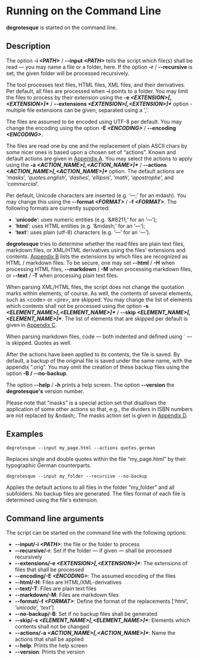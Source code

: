 # Running on the Command Line

__degrotesque__ is started on the command line.


## Description

The option __-i _&lt;PATH&gt;___ / __--input _&lt;PATH&gt;___ tells the script which file(s) shall be read &mdash; you may name a file or a folder, here. If the option __-r__ / __--recursive__ is set, the given folder will be processed recursively.

The tool processes text files, HTML files, XML files, and their derivatives. Per default, all files are processed when **-i**  points to a folder. You may limit the files to process by their extension using the __-e _&lt;EXTENSION&gt;[,&lt;EXTENSION&gt;]\*___ / __--extensions _&lt;EXTENSION&gt;[,&lt;EXTENSION&gt;]*___ option - multiple file extensions can be given, separated using a ','.

The files are assumed to be encoded using UTF-8 per default. You may change the encoding using the option __-E _&lt;ENCODING&gt;___ / __--encoding _&lt;ENCODING&gt;___.

The files are read one by one and the replacement of plain ASCII chars by some nicer ones is based upon a chosen set of &ldquo;actions&rdquo;. Known and default actions are given in [Appendix A](appendixA.md). You may select the actions to apply using the __-a _&lt;ACTION_NAME&gt;[,&lt;ACTION_NAME&gt;]*___ / __--actions _&lt;ACTION_NAME&gt;[,&lt;ACTION_NAME&gt;]\*___ option. The default actions are &#8216;_masks_&#8217;, &#8216;_quotes.english_&#8217;, &#8216;_dashes_&#8217;, &#8216;_ellipsis_&#8217;, &#8216;_math_&#8217;, &#8216;_apostrophe_&#8217;, and &#8216;_commercial_&#8217;.

Per default, Unicode characters are inserted (e.g. &#8216;—;&#8217; for an mdash). You may change this using the __--format _&lt;FORMAT&gt;___ / __-f _&lt;FORMAT&gt;___. The following formats are currently supported:

* &#8216;__unicode__&#8217;: uses numeric entities (e.g. &#8216;&amp;#8211;&#8217; for an &#8216;&mdash;&#8217;);
* &#8216;__html__&#8217;: uses HTML entities (e.g. &#8216;&amp;mdash;&#8217; for an &#8216;&mdash;&#8217;);
* &#8216;__text__&#8217;: uses plain (utf-8) characters (e.g. &#8216;—&#8217; for an &#8216;&mdash;&#8217;).


__degrotesque__ tries to determine whether the read files are plain text files, markdown files, or XML/HTML derivatives using the files&apos; extensions and contents. [Appendix B](appendixB.md) lists the extensions by which files are recognized as HTML / markdown files. To be secure, one may set __--html__ / __-H__ when processing HTML files, __--markdown__ / __-M__ when processing markdown files, or __--text__ / __-T__ when processing plain text files.

When parsing XML/HTML files, the script does not change the quotation marks within elements, of course. As well, the contents of several elements, such as &lt;code&gt; or &lt;pre&gt;, are skipped. You may change the list of elements which contents shall not be processed using the option __-s _&lt;ELEMENT_NAME&gt;[,&lt;ELEMENT_NAME&gt;]*___ / __--skip _&lt;ELEMENT_NAME&gt;[,&lt;ELEMENT_NAME&gt;]\*___. The list of elements that are skipped per default is given in [Appendix C](appendixC.md).

When parsing markdown files, code &mdash; both indented and defined using ` &mdash; is skipped. Quotes as well.

After the actions have been applied to its contents, the file is saved. By default, a backup of the original file is saved under the same name, with the appendix &ldquo;.orig&rdquo;. You may omit the creation of these backup files using the option __-B / --no-backup__.

The option __--help__ / __-h__ prints a help screen. The option __--version__ the __degrotesque&apos;s__ version number.

Please note that &ldquo;masks&rdquo; is a special action set that disallows the application of some other actions so that, e.g., the dividers in ISBN numbers are not replaced by &amp;ndash;. The masks action set is given in [Appendix D](appendixD.md).

## Examples

```console
degrotesque --input my_page.html --actions quotes.german
```

Replaces single and double quotes within the file &ldquo;my_page.html&rdquo; by their typographic German counterparts.

```console
degrotesque --input my_folder --recursive --no-backup
```

Applies the default actions to all files in the folder &ldquo;my_folder&rdquo; and all subfolders. No backup files are generated. The files format of each file is determined using the file&apos;s extension.


## Command line arguments

The script can be started on the command line with the following options:

* __--input/-i _&lt;PATH&gt;___: the file or the folder to process
* __--recursive/-r__: Set if the folder &mdash; if given &mdash; shall be processed recursively
* __--extensions/-e _&lt;EXTENSION&gt;[,&lt;EXTENSION&gt;]*___: The extensions of files that shall be processed
* __--encoding/-E _&lt;ENCODING&gt;___: The assumed encoding of the files
* __--html/-H__: Files are HTML/XML-derivatives
* __--text/-T__: Files are plain text files
* __--markdown/-M__: Files are markdown files
* __--format/-f _&lt;FORMAT&gt;___: Define the format of the replacements [&#8216;_html_&#8217;, &#8216;_unicode_&#8217;, &#8216;_text_&#8217;]
* __--no-backup/-B__: Set if no backup files shall be generated
* __--skip/-s _&lt;ELEMENT_NAME&gt;[,&lt;ELEMENT_NAME&gt;]*___: Elements which contents shall not be changed
* __--actions/-a _&lt;ACTION_NAME&gt;[,&lt;ACTION_NAME&gt;]*___: Name the actions that shall be applied
* __--help__: Prints the help screen
* __--version__: Prints the version

